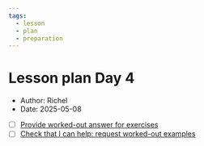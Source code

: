 ```yaml
---
tags:
  - lesson
  - plan
  - preparation
---
```


# Lesson plan Day 4

- Author: Richel
- Date: 2025-05-08

- [ ] [Provide worked-out answer for exercises](https://github.com/UPPMAX/programming_formalisms/issues/84)
- [ ] [Check that I can help: request worked-out examples](https://github.com/UPPMAX/programming_formalisms/issues/94)
